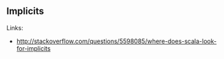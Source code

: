 ## Implicits

Links:
- http://stackoverflow.com/questions/5598085/where-does-scala-look-for-implicits